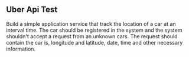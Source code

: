 ## Uber Api Test

Build a simple application service that track the location of a car at an interval time. The car should be registered in the system and the system shouldn't accept a request from an unknown cars. The request should contain the car is, longitude and latitude, date, time and other necessary information.
